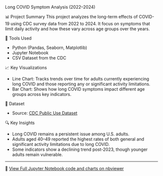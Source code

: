 Long COVID Symptom Analysis (2022–2024)

📊 Project Summary
This project analyzes the long-term effects of COVID-19 using CDC survey data from 2022 to 2024. It focus on symptoms that limit daily activity and how these 
vary across age groups over the years.

🧰 Tools Used
- Python (Pandas, Seaborn, Matplotlib)
- Jupyter Notebook
- CSV Dataset from the CDC

📈 Key Visualizations
- Line Chart: Tracks trends over time for adults currently experiencing long COVID and those reporting any or significant activity limitations.
- Bar Chart: Shows how long COVID symptoms impact different age groups across key indicators.

📁 Dataset
- Source: [CDC Public Use Dataset](https://www.cdc.gov/nchs/covid19/pulse/long-covid.htm?utm_source)

🔍 Key Insights
- Long COVID remains a persistent issue among U.S. adults.
- Adults aged 40–49 reported the highest rates of both general and significant activity limitations due to long COVID.
- Some indicators show a declining trend post-2023, though younger adults remain vulnerable.

---
🔗 [View Full Jupyter Notebook code and charts on nbviewer](https://nbviewer.org/github/kimmykimz/long_covid_analysis/blob/main/Long-Term%20COVID-19%20Symptoms%20Analysis(2022%20-%202024).ipynb)
